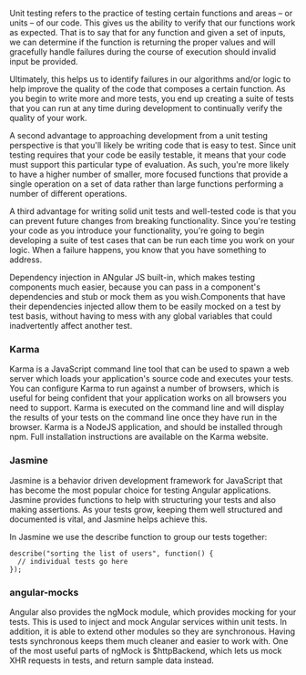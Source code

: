 Unit testing refers to the practice of testing certain functions and areas – or units – of our code. This gives us the ability to verify that our functions work as expected. That is to say that for any function and given a set of inputs, we can determine if the function is returning the proper values and will gracefully handle failures during the course of execution should invalid input be provided.

Ultimately, this helps us to identify failures in our algorithms and/or logic to help improve the quality of the code that composes a certain function. As you begin to write more and more tests, you end up creating a suite of tests that you can run at any time during development to continually verify the quality of your work.

A second advantage to approaching development from a unit testing perspective is that you'll likely be writing code that is easy to test. Since unit testing requires that your code be easily testable, it means that your code must support this particular type of evaluation. As such, you're more likely to have a higher number of smaller, more focused functions that provide a single operation on a set of data rather than large functions performing a number of different operations.

A third advantage for writing solid unit tests and well-tested code is that you can prevent future changes from breaking functionality. Since you're testing your code as you introduce your functionality, you're going to begin developing a suite of test cases that can be run each time you work on your logic. When a failure happens, you know that you have something to address.

Dependency injection in ANgular JS built-in, which makes testing components much easier, because you can pass in a component's dependencies and stub or mock them as you wish.Components that have their dependencies injected allow them to be easily mocked on a test by test basis, without having to mess with any global variables that could inadvertently affect another test.

### Karma
Karma is a JavaScript command line tool that can be used to spawn a web server which loads your application's source code and executes your tests. You can configure Karma to run against a number of browsers, which is useful for being confident that your application works on all browsers you need to support. Karma is executed on the command line and will display the results of your tests on the command line once they have run in the browser.
Karma is a NodeJS application, and should be installed through npm. Full installation instructions are available on the Karma website.
### Jasmine

Jasmine is a behavior driven development framework for JavaScript that has become the most popular choice for testing Angular applications. Jasmine provides functions to help with structuring your tests and also making assertions. As your tests grow, keeping them well structured and documented is vital, and Jasmine helps achieve this.

In Jasmine we use the describe function to group our tests together:
```script
describe("sorting the list of users", function() {
  // individual tests go here
});
```
### angular-mocks

Angular also provides the ngMock module, which provides mocking for your tests. This is used to inject and mock Angular services within unit tests. In addition, it is able to extend other modules so they are synchronous. Having tests synchronous keeps them much cleaner and easier to work with. One of the most useful parts of ngMock is $httpBackend, which lets us mock XHR requests in tests, and return sample data instead.
